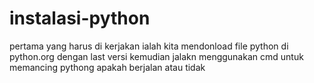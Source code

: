 # instalasi-python
pertama yang harus di kerjakan ialah kita mendonload file python di python.org dengan last versi  kemudian jalakn menggunakan cmd untuk memancing pythong apakah berjalan atau tidak

